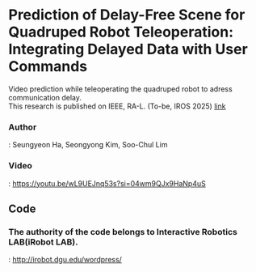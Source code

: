 # Prediction of Delay-Free Scene for Quadruped Robot Teleoperation: Integrating Delayed Data with User Commands
Video prediction while teleoperating the quadruped robot to adress communication delay.\
This research is published on IEEE, RA-L. (To-be, IROS 2025)
[link](https://doi.org/10.1109/LRA.2025.3536222)

### Author
: Seungyeon Ha, Seongyong Kim, Soo-Chul Lim


### Video
: https://youtu.be/wL9UEJnq53s?si=04wm9QJx9HaNp4uS



## Code
### The authority of the code belongs to Interactive Robotics LAB(iRobot LAB).
: http://irobot.dgu.edu/wordpress/
